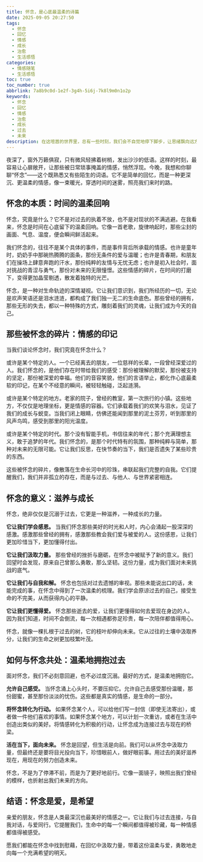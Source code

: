 ```yaml
---
title: 怀念，是心底最温柔的诗篇
date: 2025-09-05 20:27:50
tags:
  - 怀念
  - 回忆
  - 情感
  - 成长
  - 治愈
  - 生活感悟
categories:
  - 情感随笔
  - 生活感悟
toc: true
toc_number: true
abbrlink: 7a8b9c0d-1e2f-3g4h-5i6j-7k8l9m0n1o2p
keywords:
  - 怀念
  - 回忆
  - 情感
  - 治愈
  - 成长
  - 过去
  - 未来
description: 在这喧嚣的世界里，总有一些时刻，我们会不自觉地停下脚步，让思绪飘向远方。那不是逃避，而是心底最深沉的呼唤——怀念。它像一首无声的诗，轻轻吟唱着过往的旋律，带着一丝甜，一丝涩，却又无比真实地提醒着我们，那些曾经的拥有，那些无形的力量，是如何塑造了今天的我们。怀念，并非沉溺于过去，而是一种温柔的审视，一次与旧时光的深情对话，它让我们在回望中汲取力量，在感悟中走向更丰盛的未来。
---
```


夜深了，窗外万籁俱寂，只有微风轻拂着树梢，发出沙沙的低语。这样的时刻，最容易让心扉敞开，让那些被日常琐事掩盖的情感，悄然浮现。今晚，我想和你聊聊“怀念”——这个既熟悉又有些陌生的词语。它不是简单的回忆，而是一种更深沉、更温柔的情感，像一束暖光，穿透时间的迷雾，照亮我们来时的路。

## 怀念的本质：时间的温柔回响

怀念，究竟是什么？它不是对过去的执着不放，也不是对现状的不满逃避。在我看来，怀念是时间在心底留下的温柔回响。它像一首老歌，旋律响起时，那些尘封的画面、气息、温度，便会瞬间鲜活起来。

我们怀念的，往往不是某个具体的事件，而是事件背后所承载的情感。也许是童年时，奶奶手中那碗热腾腾的面条，那份无条件的爱与温暖；也许是青春期，和朋友们在操场上肆意奔跑的汗水，那份纯粹的友情与无忧无虑；也许是初入社会时，面对挑战的青涩与勇气，那份对未来的无限憧憬。这些情感的碎片，在时间的打磨下，变得更加晶莹剔透，散发着独特的光芒。

怀念，是一种对生命轨迹的深情凝视。它让我们意识到，我们所经历的一切，无论是欢声笑语还是泪水涟涟，都构成了我们独一无二的生命底色。那些曾经的拥有，那些无形的失去，都以一种特殊的方式，雕刻着我们的灵魂，让我们成为今天的自己。

## 那些被怀念的碎片：情感的印记

当我们谈论怀念时，我们究竟在怀念什么？

或许是某个特定的人。一个已经离去的朋友，一位慈祥的长辈，一段曾经深爱过的人。我们怀念的，是他们存在时带给我们的感受：那份被理解的默契，那份被支持的坚定，那份被深爱的幸福。他们的音容笑貌，他们的言语举止，都化作心底最柔软的印记，在某个不经意的瞬间，被轻轻触碰，泛起涟漪。

或许是某个特定的地方。老家的院子，曾经的教室，第一次旅行的小镇。这些地方，不仅仅是地理坐标，更是情感的容器。它们承载着我们的欢笑与泪水，见证了我们的成长与蜕变。当我们闭上眼睛，仿佛还能闻到那里的泥土芬芳，听到那里的风声鸟鸣，感受到那里的阳光温度。

或许是某个特定的时代。那个没有智能手机，书信往来的年代；那个充满理想主义，敢于追梦的年代。我们怀念的，是那个时代特有的氛围，那种纯粹与简单，那种对未来的无限可能。它让我们反思，在快节奏的当下，我们是否遗失了某些珍贵的东西。

这些被怀念的碎片，像散落在生命长河中的珍珠，串联起我们完整的自我。它们提醒我们，我们并非孤立的存在，而是与过去、与他人、与世界紧密相连。

## 怀念的意义：滋养与成长

怀念，绝非仅仅是沉溺于过去，它更是一种滋养，一种成长的力量。

**它让我们学会感恩。** 当我们怀念那些美好的时光和人时，内心会涌起一股深深的感激。感激那些曾经的拥有，感激那些教会我们爱与被爱的人。这份感恩，让我们更加珍惜当下，更加懂得付出。

**它让我们汲取力量。** 那些曾经的挫折与磨砺，在怀念中被赋予了新的意义。我们回望时会发现，原来自己曾那么勇敢，那么坚韧。这份力量，成为我们面对未来挑战的底气。

**它让我们与自我和解。** 怀念也包括对过去遗憾的审视。那些未能说出口的话，未能完成的事，在怀念中得到了一次温柔的梳理。我们学会原谅过去的自己，接受生命的不完美，从而获得内心的平静。

**它让我们更懂得爱。** 怀念那些逝去的爱，让我们更懂得如何去爱现在身边的人。因为我们知道，时间不会倒流，每一次相遇都弥足珍贵，每一次陪伴都值得用心。

怀念，就像一棵扎根于过去的树，它的枝叶却伸向未来。它从过往的土壤中汲取养分，让我们的生命之树更加枝繁叶茂。

## 如何与怀念共处：温柔地拥抱过去

面对怀念，我们不必刻意回避，也不必过度沉溺。最好的方式，是温柔地拥抱它。

**允许自己感受。** 当怀念涌上心头时，不要压抑它。允许自己去感受那份温暖，那份甜蜜，甚至那份淡淡的忧伤。这些都是真实的情感，是生命的一部分。

**将怀念转化为行动。** 如果怀念某个人，可以给他们写一封信（即使无法寄出），或者做一件他们喜欢的事情。如果怀念某个地方，可以计划一次重访，或者在生活中创造出类似的美好。将情感转化为积极的行动，让怀念成为连接过去与现在的桥梁。

**活在当下，面向未来。** 怀念是回望，但生活是向前。我们可以从怀念中汲取力量，但最终还是要将目光投向当下，珍惜眼前人，做好眼前事。用过去的美好滋养现在，用现在的努力创造未来。

怀念，不是为了停滞不前，而是为了更好地前行。它像一面镜子，映照出我们曾经的模样，也折射出我们未来的方向。

## 结语：怀念是爱，是希望

亲爱的朋友，怀念是人类最深沉也最美好的情感之一。它让我们与过去连接，与自我对话，与爱同行。它提醒我们，生命中的每一个瞬间都值得被珍藏，每一种情感都值得被感受。

愿我们都能在怀念中找到慰藉，在回忆中汲取力量，带着这份温柔与爱，勇敢地走向每一个充满希望的明天。